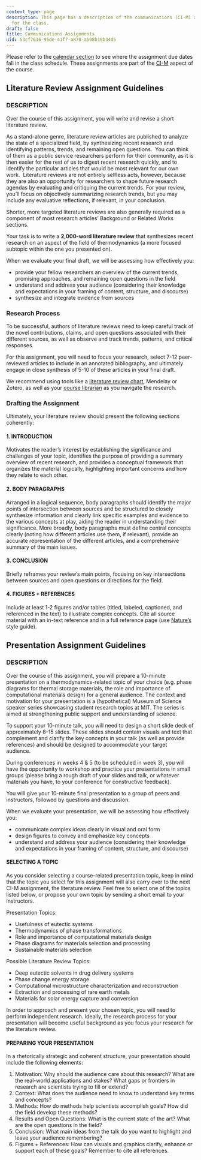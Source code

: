 ```yaml
---
content_type: page
description: This page has a description of the communications (CI-M) assignments
  for the class.
draft: false
title: Communications Assignments
uid: 53cf7636-95de-41f7-a878-a508b10b34d5
---
```

Please refer to the [calendar section](https://draft.ocw.mit.edu/courses/3-020-thermodynamics-of-materials-spring-2021/pages/schedule/) to see where the assignment due dates fall in the class schedule. These assignments are part of the [CI-M](https://registrar.mit.edu/registration-academics/academic-requirements/communication-requirement/ci-m-subjects) aspect of the course.

## **Literature Review Assignment Guidelines**

### **DESCRIPTION**

Over the course of this assignment, you will write and revise a short literature review.

As a stand-alone genre, literature review articles are published to analyze the state of a specialized field, by synthesizing recent research and identifying patterns, trends, and remaining open questions.  You can think of them as a public service researchers perform for their community, as it is then easier for the rest of us to digest recent research quickly, and to identify the particular articles that would be most relevant for our own work.  Literature reviews are not entirely selfless acts, however, because they are also an opportunity for researchers to shape future research agendas by evaluating and critiquing the current trends. For your review, you’ll focus on objectively summarizing research trends, but you may include any evaluative reflections, if relevant, in your conclusion.

Shorter, more targeted literature reviews are also generally required as a component of most research articles’ Background or Related Works sections.

Your task is to write a **2,000-word literature review** that synthesizes recent research on an aspect of the field of thermodynamics (a more focused subtopic within the one you presented on).

When we evaluate your final draft, we will be assessing how effectively you:

- provide your fellow researchers an overview of the current trends, promising approaches, and remaining open questions in the field
- understand and address your audience (considering their knowledge and expectations in your framing of content, structure, and discourse)
- synthesize and integrate evidence from sources

### **Research Process**

To be successful, authors of literature reviews need to keep careful track of the novel contributions, claims, and open questions associated with their different sources, as well as observe and track trends, patterns, and critical responses.

For this assignment, you will need to focus your research, select 7-12 peer-reviewed articles to include in an annotated bibliography, and ultimately engage in close synthesis of 5-10 of these articles in your final draft.

We recommend using tools like a [literature review chart](https://docs.google.com/spreadsheets/d/1nADiXemCq8gZjG9ouV7G0h10HOlsgObUaLUbYnKKfvg/edit#gid=0), Mendelay or Zotero, as well as your [course librarian](https://libguides.mit.edu/materials) as you navigate the research.

### **Drafting the Assignment**

Ultimately, your literature review should present the following sections coherently:

#### **1\. INTRODUCTION**

Motivates the reader’s interest by establishing the significance and challenges of your topic, identifies the purpose of providing a summary overview of recent research, and provides a conceptual framework that organizes the material logically, highlighting important concerns and how they relate to each other.

#### **2\. BODY PARAGRAPHS**

Arranged in a logical sequence, body paragraphs should identify the major points of intersection between sources and be structured to closely synthesize information and clearly link specific examples and evidence to the various concepts at play, aiding the reader in understanding their significance. More broadly, body paragraphs must define central concepts clearly (noting how different articles use them, if relevant), provide an accurate representation of the different articles, and a comprehensive summary of the main issues.

####  **3. CONCLUSION**

Briefly reframes your review’s main points, focusing on key intersections between sources and open questions or directions for the field. 

####  **4. FIGURES + REFERENCES**

Include at least 1-2 figures and/or tables (titled, labeled, captioned, and referenced in the text) to illustrate complex concepts. Cite all source material with an in-text reference and in a full reference page (use [Nature’s](https://paperpile.com/s/nature-citation-style/) style guide).

## **Presentation Assignment Guidelines**

### **DESCRIPTION** 

Over the course of this assignment, you will prepare a 10-minute presentation on a thermodynamics-related topic of your choice (e.g. phase diagrams for thermal storage materials, the role and importance of computational materials design) for a general audience. The context and motivation for your presentation is a (hypothetical) Museum of Science speaker series showcasing student research topics at MIT. The series is aimed at strengthening public support and understanding of science. 

To support your 10-minute talk, you will need to design a short slide deck of approximately 8-15 slides. These slides should contain visuals and text that complement and clarify the key concepts in your talk (as well as provide references) and should be designed to accommodate your target audience.  

During conferences in weeks 4 & 5 (to be scheduled in week 3), you will have the opportunity to workshop and practice your presentations in small groups (please bring a rough draft of your slides and talk, or whatever materials you have, to your conference for constructive feedback).

You will give your 10-minute final presentation to a group of peers and instructors, followed by questions and discussion. 

When we evaluate your presentation, we will be assessing how effectively you:

- communicate complex ideas clearly in visual and oral form 
- design figures to convey and emphasize key concepts
- understand and address your audience (considering their knowledge and expectations in your framing of content, structure, and discourse)

#### **SELECTING A TOPIC**

As you consider selecting a course-related presentation topic, keep in mind that the topic you select for this assignment will also carry over to the next CI-M assignment, the literature review. Feel free to select one of the topics listed below, or propose your own topic by sending a short email to your instructors.

Presentation Topics:

- Usefulness of eutectic systems
- Thermodynamics of phase transformations
- Role and importance of computational materials design
- Phase diagrams for materials selection and processing
- Sustainable materials selection

Possible Literature Review Topics:

- Deep eutectic solvents in drug delivery systems
- Phase change energy storage
- Computational microstructure characterization and reconstruction
- Extraction and processing of rare earth metals
- Materials for solar energy capture and conversion

In order to approach and present your chosen topic, you will need to perform independent research. Ideally, the research process for your presentation will become useful background as you focus your research for the literature review.

#### **PREPARING YOUR PRESENTATION**

In a rhetorically strategic and coherent structure, your presentation should include the following elements: 

1. Motivation: Why should the audience care about this research? What are the real-world applications and stakes? What gaps or frontiers in research are scientists trying to fill or extend?
2. Context: What does the audience need to know to understand key terms and concepts?
3. Methods: How do methods help scientists accomplish goals? How did the field develop these methods?
4. Results and Open Questions: What is the current state of the art? What are the open questions in the field?
5. Conclusion: What main ideas from the talk do you want to highlight and leave your audience remembering?
6. Figures + References: How can visuals and graphics clarify, enhance or support each of these goals? Remember to cite all references.
